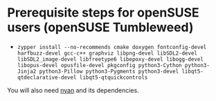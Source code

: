 # Prerequisite steps for openSUSE users (openSUSE Tumbleweed)

 - `zypper install --no-recommends cmake doxygen fontconfig-devel harfbuzz-devel gcc-c++ graphviz libpng-devel libSDL2-devel libSDL2_image-devel libfreetype6 libepoxy-devel libogg-devel libopus-devel opusfile-devel pkgconfig python3-Cython python3-Jinja2 python3-Pillow python3-Pygments python3-devel libqt5-qtdeclarative-devel libqt5-qtquickcontrols`

You will also need [nyan](https://github.com/SFTtech/nyan/blob/master/doc/building.md) and its dependencies.

